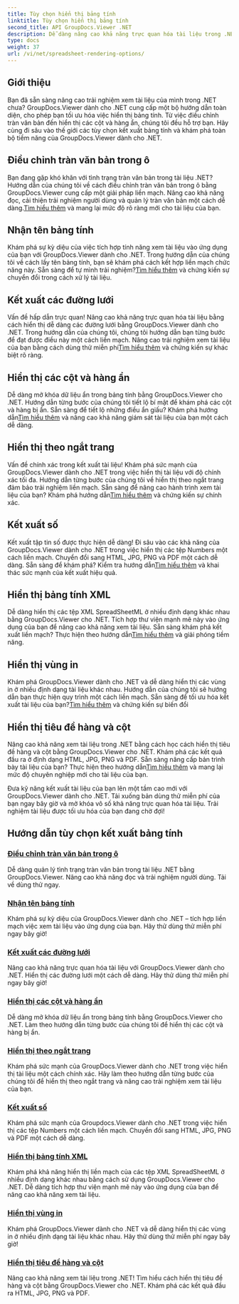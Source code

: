 ```yaml
---
title: Tùy chọn hiển thị bảng tính
linktitle: Tùy chọn hiển thị bảng tính
second_title: API GroupDocs.Viewer .NET
description: Dễ dàng nâng cao khả năng trực quan hóa tài liệu trong .NET với các hướng dẫn của GroupDocs.Viewer. Tìm hiểu cách điều chỉnh tràn văn bản, hiển thị đường lưới, v.v.
type: docs
weight: 37
url: /vi/net/spreadsheet-rendering-options/
---
```

## Giới thiệu

Bạn đã sẵn sàng nâng cao trải nghiệm xem tài liệu của mình trong .NET chưa? GroupDocs.Viewer dành cho .NET cung cấp một bộ hướng dẫn toàn diện, cho phép bạn tối ưu hóa việc hiển thị bảng tính. Từ việc điều chỉnh tràn văn bản đến hiển thị các cột và hàng ẩn, chúng tôi đều hỗ trợ bạn. Hãy cùng đi sâu vào thế giới các tùy chọn kết xuất bảng tính và khám phá toàn bộ tiềm năng của GroupDocs.Viewer dành cho .NET.

## Điều chỉnh tràn văn bản trong ô

 Bạn đang gặp khó khăn với tình trạng tràn văn bản trong tài liệu .NET? Hướng dẫn của chúng tôi về cách điều chỉnh tràn văn bản trong ô bằng GroupDocs.Viewer cung cấp một giải pháp liền mạch. Nâng cao khả năng đọc, cải thiện trải nghiệm người dùng và quản lý tràn văn bản một cách dễ dàng.[Tìm hiểu thêm](./adjust-text-overflow-cells/) và mang lại mức độ rõ ràng mới cho tài liệu của bạn.

## Nhận tên bảng tính

Khám phá sự kỳ diệu của việc tích hợp tính năng xem tài liệu vào ứng dụng của bạn với GroupDocs.Viewer dành cho .NET. Trong hướng dẫn của chúng tôi về cách lấy tên bảng tính, bạn sẽ khám phá cách kết hợp liền mạch chức năng này. Sẵn sàng để tự mình trải nghiệm?[Tìm hiểu thêm](./get-worksheets-names/) và chứng kiến sự chuyển đổi trong cách xử lý tài liệu.

## Kết xuất các đường lưới

 Vấn đề hấp dẫn trực quan! Nâng cao khả năng trực quan hóa tài liệu bằng cách hiển thị dễ dàng các đường lưới bằng GroupDocs.Viewer dành cho .NET. Trong hướng dẫn của chúng tôi, chúng tôi hướng dẫn bạn từng bước để đạt được điều này một cách liền mạch. Nâng cao trải nghiệm xem tài liệu của bạn bằng cách dùng thử miễn phí[Tìm hiểu thêm](./render-grid-lines/) và chứng kiến sự khác biệt rõ ràng.

## Hiển thị các cột và hàng ẩn

 Dễ dàng mở khóa dữ liệu ẩn trong bảng tính bằng GroupDocs.Viewer cho .NET. Hướng dẫn từng bước của chúng tôi tiết lộ bí mật để khám phá các cột và hàng bị ẩn. Sẵn sàng để tiết lộ những điều ẩn giấu? Khám phá hướng dẫn[Tìm hiểu thêm](./render-hidden-columns-rows/) và nâng cao khả năng giám sát tài liệu của bạn một cách dễ dàng.

## Hiển thị theo ngắt trang

Vấn đề chính xác trong kết xuất tài liệu! Khám phá sức mạnh của GroupDocs.Viewer dành cho .NET trong việc hiển thị tài liệu với độ chính xác tối đa. Hướng dẫn từng bước của chúng tôi về hiển thị theo ngắt trang đảm bảo trải nghiệm liền mạch. Sẵn sàng để nâng cao hành trình xem tài liệu của bạn? Khám phá hướng dẫn[Tìm hiểu thêm](./rendering-by-page-breaks/) và chứng kiến sự chính xác.

## Kết xuất số

 Kết xuất tập tin số được thực hiện dễ dàng! Đi sâu vào các khả năng của GroupDocs.Viewer dành cho .NET trong việc hiển thị các tệp Numbers một cách liền mạch. Chuyển đổi sang HTML, JPG, PNG và PDF một cách dễ dàng. Sẵn sàng để khám phá? Kiểm tra hướng dẫn[Tìm hiểu thêm](./rendering-numbers/) và khai thác sức mạnh của kết xuất hiệu quả.

## Hiển thị bảng tính XML

 Dễ dàng hiển thị các tệp XML SpreadSheetML ở nhiều định dạng khác nhau bằng GroupDocs.Viewer cho .NET. Tích hợp thư viện mạnh mẽ này vào ứng dụng của bạn để nâng cao khả năng xem tài liệu. Sẵn sàng khám phá kết xuất liền mạch? Thực hiện theo hướng dẫn[Tìm hiểu thêm](./rendering-xml-spreadsheetml/) và giải phóng tiềm năng.

## Hiển thị vùng in

Khám phá GroupDocs.Viewer dành cho .NET và dễ dàng hiển thị các vùng in ở nhiều định dạng tài liệu khác nhau. Hướng dẫn của chúng tôi sẽ hướng dẫn bạn thực hiện quy trình một cách liền mạch. Sẵn sàng để tối ưu hóa kết xuất tài liệu của bạn?[Tìm hiểu thêm](./render-print-areas/) và chứng kiến sự biến đổi

## Hiển thị tiêu đề hàng và cột

 Nâng cao khả năng xem tài liệu trong .NET bằng cách học cách hiển thị tiêu đề hàng và cột bằng GroupDocs.Viewer cho .NET. Khám phá các kết quả đầu ra ở định dạng HTML, JPG, PNG và PDF. Sẵn sàng nâng cấp bản trình bày tài liệu của bạn? Thực hiện theo hướng dẫn[Tìm hiểu thêm](./render-row-column-headings/) và mang lại mức độ chuyên nghiệp mới cho tài liệu của bạn.

Đưa kỹ năng kết xuất tài liệu của bạn lên một tầm cao mới với GroupDocs.Viewer dành cho .NET. Tải xuống bản dùng thử miễn phí của bạn ngay bây giờ và mở khóa vô số khả năng trực quan hóa tài liệu. Trải nghiệm tài liệu được tối ưu hóa của bạn đang chờ đợi!
## Hướng dẫn tùy chọn kết xuất bảng tính
### [Điều chỉnh tràn văn bản trong ô](./adjust-text-overflow-cells/)
Dễ dàng quản lý tình trạng tràn văn bản trong tài liệu .NET bằng GroupDocs.Viewer. Nâng cao khả năng đọc và trải nghiệm người dùng. Tải về dùng thử ngay.
### [Nhận tên bảng tính](./get-worksheets-names/)
Khám phá sự kỳ diệu của GroupDocs.Viewer dành cho .NET – tích hợp liền mạch việc xem tài liệu vào ứng dụng của bạn. Hãy thử dùng thử miễn phí ngay bây giờ!
### [Kết xuất các đường lưới](./render-grid-lines/)
Nâng cao khả năng trực quan hóa tài liệu với GroupDocs.Viewer dành cho .NET. Hiển thị các đường lưới một cách dễ dàng. Hãy thử dùng thử miễn phí ngay bây giờ!
### [Hiển thị các cột và hàng ẩn](./render-hidden-columns-rows/)
Dễ dàng mở khóa dữ liệu ẩn trong bảng tính bằng GroupDocs.Viewer cho .NET. Làm theo hướng dẫn từng bước của chúng tôi để hiển thị các cột và hàng bị ẩn.
### [Hiển thị theo ngắt trang](./rendering-by-page-breaks/)
Khám phá sức mạnh của GroupDocs.Viewer dành cho .NET trong việc hiển thị tài liệu một cách chính xác. Hãy làm theo hướng dẫn từng bước của chúng tôi để hiển thị theo ngắt trang và nâng cao trải nghiệm xem tài liệu của bạn.
### [Kết xuất số](./rendering-numbers/)
Khám phá sức mạnh của Groupdocs.Viewer dành cho .NET trong việc hiển thị các tệp Numbers một cách liền mạch. Chuyển đổi sang HTML, JPG, PNG và PDF một cách dễ dàng.
### [Hiển thị bảng tính XML](./rendering-xml-spreadsheetml/)
Khám phá khả năng hiển thị liền mạch của các tệp XML SpreadSheetML ở nhiều định dạng khác nhau bằng cách sử dụng GroupDocs.Viewer cho .NET. Dễ dàng tích hợp thư viện mạnh mẽ này vào ứng dụng của bạn để nâng cao khả năng xem tài liệu.
### [Hiển thị vùng in](./render-print-areas/)
Khám phá GroupDocs.Viewer dành cho .NET và dễ dàng hiển thị các vùng in ở nhiều định dạng tài liệu khác nhau. Hãy thử dùng thử miễn phí ngay bây giờ!
### [Hiển thị tiêu đề hàng và cột](./render-row-column-headings/)
Nâng cao khả năng xem tài liệu trong .NET! Tìm hiểu cách hiển thị tiêu đề hàng và cột bằng GroupDocs.Viewer cho .NET. Khám phá các kết quả đầu ra HTML, JPG, PNG và PDF.